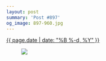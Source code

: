 ```yaml
---
layout: post
summary: 'Post #897'
og_image: 897-960.jpg
---
```


<div class="post">
 <time>
  <a href="/897">
   {{ page.date | date: "%B %-d, %Y" }}
  </a>
 </time>
 <a href="/897">
  <figure data-taken="7/30/2019">
   <img sizes="(min-width: 700px) 50vw, calc(100vw - 2rem)" src="{{ site.assets_url }}/897-480.jpg" srcset="{{ site.assets_url }}/897-240.jpg 240w, {{ site.assets_url }}/897-480.jpg 480w, {{ site.assets_url }}/897-720.jpg 720w, {{ site.assets_url }}/897-960.jpg 960w"/>
  </figure>
 </a>
</div>
